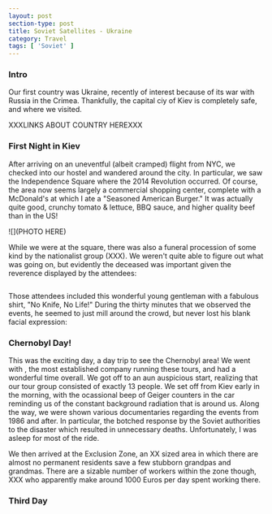 ```yaml
---
layout: post
section-type: post
title: Soviet Satellites - Ukraine
category: Travel
tags: [ 'Soviet' ]
---
```


### Intro

Our first country was Ukraine, recently of interest because of its war
with Russia in the Crimea. Thankfully, the capital ciy of Kiev is completely
safe, and where we visited.

XXXLINKS ABOUT COUNTRY HEREXXX

### First Night in Kiev

After arriving on an uneventful (albeit cramped) flight from NYC, we checked
into our hostel and wandered around the city. In particular, we saw the
Independence Square where the 2014 Revolution occurred. Of course, the area
now seems largely a commercial shopping center, complete with a McDonald's
at which I ate a "Seasoned American Burger." It was actually quite good,
crunchy tomato & lettuce, BBQ sauce, and higher quality beef than in the US!

![](PHOTO HERE)

While we were at the square, there was also a funeral procession of some
kind by the nationalist group (XXX). We weren't quite able to figure
out what was going on, but evidently the deceased was important given the
reverence displayed by the attendees:

![]()

Those attendees included this wonderful young gentleman with a fabulous
shirt, "No Knife, No Life!" During the thirty minutes that we observed
the events, he seemed to just mill around the crowd, but never lost
his blank facial expression:



### Chernobyl Day!

This was the exciting day, a day trip to see the Chernobyl area!
We went with [](), the most established company running these tours, and
had a wonderful time overall. We got off to an aun auspicious start,
realizing that our tour group consisted of exactly 13 people. 
We set off from Kiev early in the morning, with the ocassional beep
of Geiger counters in the car reminding us of the constant
background radiation that is around us. Along the way, we were shown
various documentaries regarding the events from 1986 and after. In
particular, the botched response by the Soviet authorities to the disaster
which resulted in unnecessary deaths. Unfortunately, I was asleep for most of
the ride.

We then arrived at the Exclusion Zone, an XX sized area in which
there are almost no permanent residents save a few stubborn grandpas
and grandmas. There are a sizable number of workers within the zone though,
XXX who apparently make around 1000 Euros per day spent working there. 

### Third Day